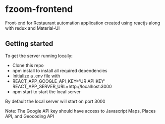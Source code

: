 # fzoom-frontend
Front-end for Restaurant automation application created using reactjs along with redux and Material-UI

## Getting started
To get the server running locally:

* Clone this repo
* npm install to install all required dependencies
* Initialize a .env file with
* REACT_APP_GOOGLE_API_KEY='UR API KEY'
  REACT_APP_SERVER_URL=http://localhost:3000
* npm start to start the local server

By default the local server will start on port 3000

Note: The Google API key should have access to Javascript Maps, Places API, and Geocoding API
